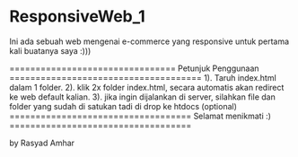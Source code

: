 # ResponsiveWeb_1
Ini ada sebuah web mengenai e-commerce yang responsive untuk pertama kali buatanya saya :)))

================================  Petunjuk Penggunaan =====================================
  1). Taruh index.html dalam 1 folder.
  2). klik 2x folder index.html, secara automatis akan redirect ke web default kalian.
  3). jika ingin dijalankan di server, silahkan file dan folder yang sudah di satukan tadi di drop ke htdocs (optional)
=================================== Selamat menikmati :) ===================================

by Rasyad Amhar
